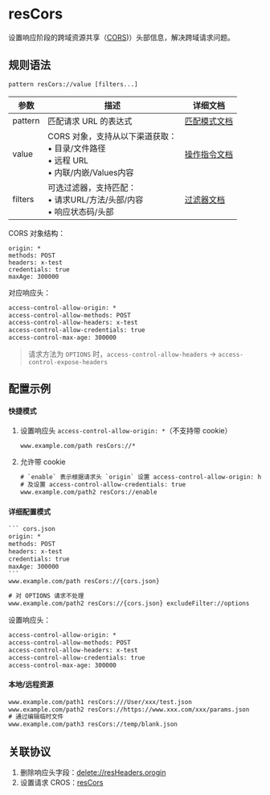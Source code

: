 # resCors
设置响应阶段的跨域资源共享（[CORS](https://developer.mozilla.org/zh-CN/docs/Web/HTTP/Access_control_CORS))）头部信息，解决跨域请求问题。

## 规则语法
``` txt
pattern resCors://value [filters...]
```

| 参数    | 描述                                                         | 详细文档                  |
| ------- | ------------------------------------------------------------ | ------------------------- |
| pattern | 匹配请求 URL 的表达式                                        | [匹配模式文档](./pattern) |
| value   | CORS 对象，支持从以下渠道获取：<br/>• 目录/文件路径<br/>• 远程 URL<br/>• 内联/内嵌/Values内容  | [操作指令文档](./operation) |
| filters | 可选过滤器，支持匹配：<br/>• 请求URL/方法/头部/内容<br/>• 响应状态码/头部 | [过滤器文档](./filters) |

CORS 对象结构：
``` text
origin: *
methods: POST
headers: x-test
credentials: true
maxAge: 300000
```

对应响应头：

``` txt
access-control-allow-origin: *
access-control-allow-methods: POST
access-control-allow-headers: x-test
access-control-allow-credentials: true
access-control-max-age: 300000
```
> 请求方法为 `OPTIONS` 时，`access-control-allow-headers` -> `access-control-expose-headers`

## 配置示例
#### 快捷模式
1. 设置响应头 `access-control-allow-origin: *`（不支持带 cookie）
    ``` txt
    www.example.com/path resCors://*
    ```
2. 允许带 cookie
    ``` txt
    # `enable` 表示根据请求头 `origin` 设置 access-control-allow-origin: http://reqOrigin
    # 及设置 access-control-allow-credentials: true
    www.example.com/path2 resCors://enable
    ```

#### 详细配置模式
```` txt
``` cors.json
origin: *
methods: POST
headers: x-test
credentials: true
maxAge: 300000
```
www.example.com/path resCors://{cors.json}

# 对 OPTIONS 请求不处理
www.example.com/path2 resCors://{cors.json} excludeFilter://options
````
设置响应头：
``` txt
access-control-allow-origin: *
access-control-allow-methods: POST
access-control-allow-headers: x-test
access-control-allow-credentials: true
access-control-max-age: 300000
```
#### 本地/远程资源

```` txt
www.example.com/path1 resCors:///User/xxx/test.json
www.example.com/path2 resCors://https://www.xxx.com/xxx/params.json
# 通过编辑临时文件
www.example.com/path3 resCors://temp/blank.json
````


## 关联协议
1. 删除响应头字段：[delete://resHeaders.orogin](./delete)
2. 设置请求 CROS：[resCors](./resCors)
